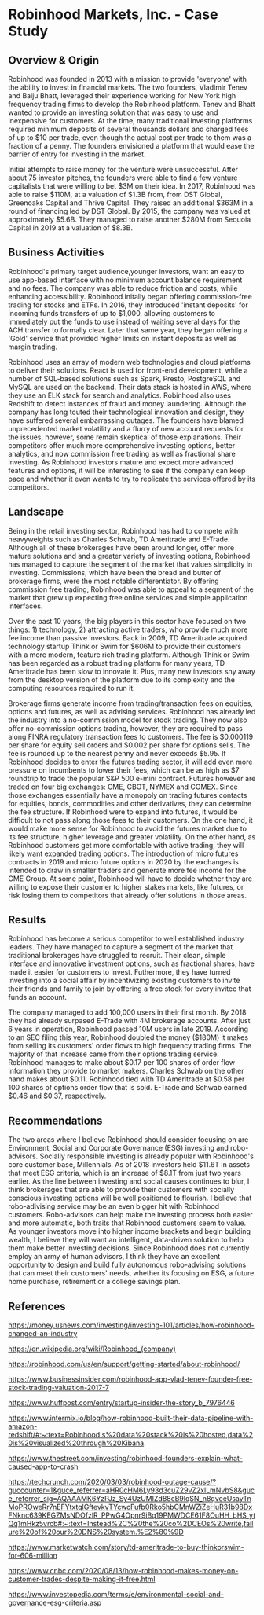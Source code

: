 # Robinhood Markets, Inc. - Case Study

## Overview & Origin

Robinhood was founded in 2013 with a mission to provide 'everyone' with the ability to invest in financial markets. The two founders, Vladimir Tenev and Baiju Bhatt, leveraged their experience working for New York high frequency trading firms to develop the Robinhood platform. Tenev and Bhatt wanted to provide an investing solution that was easy to use and inexpensive for customers. At the time, many traditional investing platforms required minimum deposits of several thousands dollars and charged fees of up to $10 per trade, even though the actual cost per trade to them was a fraction of a penny. The founders envisioned a platform that would ease the barrier of entry for investing in the market.

Initial attempts to raise money for the venture were unsuccessful. After about 75 investor pitches, the founders were able to find a few venture capitalists that were willing to bet $3M on their idea. In 2017, Robinhood was able to raise $110M, at a valuation of $1.3B from, from DST Global, Greenoaks Capital and Thrive Capital. They raised an additional $363M in a round of financing led by DST Global. By 2015, the company was valued at approximately $5.6B. They managed to raise another $280M from Sequoia Capital in 2019 at a valuation of $8.3B.



## Business Activities


Robinhood's primary target audience,younger investors, want an easy to use app-based interface with no minimum account balance requirement and no fees. The company was able to reduce friction and costs, while enhancing accessibility. Robinhood initally began offering commission-free trading for stocks and ETFs. In 2016, they introduced 'instant deposits' for incoming funds transfers of up to $1,000, allowing customers to immediately put the funds to use instead of waiting several days for the ACH transfer to formally clear. Later that same year, they began offering a 'Gold' service that provided higher limits on instant deposits as well as margin trading.

Robinhood uses an array of modern web technologies and cloud platforms to deliver their solutions. React is used for front-end development, while a number of SQL-based solutions such as Spark, Presto, PostgreSQL and MySQL are used on the backend. Their data stack is hosted in AWS, where they use an ELK stack for search and analytics. Robinhood also uses Redshift to detect instances of fraud and money laundering. Although the company has long touted their technological innovation and design, they have suffered several embarrassing outages. The founders have blamed unprecedented market volatility and a flurry of new account requests for the issues, however, some remain skeptical of those explanations. Their competitors offer much more comprehensive investing options, better analytics, and now commission free trading as well as fractional share investing. As Robinhood investors mature and expect more advanced features and options, it will be interesting to see if the company can keep pace and whether it even wants to try to replicate the services offered by its competitors.



## Landscape


Being in the retail investing sector, Robinhood has had to compete with heavyweights such as Charles Schwab, TD Ameritrade and E-Trade. Although all of these brokerages have been around longer, offer more mature solutions and and a greater variety of investing options, Robinhood has managed to capture the segment of the market that values simplicity in investing. Commissions, which have been the bread and butter of brokerage firms, were the most notable differentiator. By offering commission free trading, Robinhood was able to appeal to a segment of the market that grew up expecting free online services and simple application interfaces.

Over the past 10 years, the big players in this sector have focused on two things: 1) technology, 2) attracting active traders, who provide much more fee income than passive investors. Back in 2009, TD Ameritrade acquired technology startup Think or Swim for $606M to provide their customers with a more modern, feature rich trading platform. Although Think or Swim has been regarded as a robust trading platform for many years, TD Ameritrade has been slow to innovate it. Plus, many new investors shy away from the desktop version of the platform due to its complexity and the computing resources required to run it. 

Brokerage firms generate income from trading/transaction fees on equities, options and futures, as well as advising services. Robinhood has already led the industry into a no-commission model for stock trading. They now also offer no-commission options trading, however, they are required to pass along FINRA regulatory transaction fees to customers. The fee is $0.000119 per share for equity sell orders and $0.002 per share for options sells. The fee is rounded up to the nearest penny and never exceeds $5.95. If Robinhood decides to enter the futures trading sector, it will add even more pressure on incumbents to lower their fees, which can be as high as $7 roundtrip to trade the popular S&P 500 e-mini contract. Futures however are traded on four big exchanges: CME, CBOT, NYMEX and COMEX. Since those exchanges essentially have a monopoly on trading futures contacts for equities, bonds, commodities and other derivatives, they can determine the fee structure. If Robinhood were to expand into futures, it would be difficult to not pass along those fees to their customers. On the one hand, it would make more sense for Robinhood to avoid the futures market due to its fee structure, higher leverage and greater volatility. On the other hand, as Robinhood customers get more comfortable with active trading, they will likely want expanded trading options. The introduction of micro futures contracts in 2019 and micro future options in 2020 by the exchanges is intended to draw in smaller traders and generate more fee income for the CME Group. At some point, Robinhood will have to decide whether they are willing to expose their customer to higher stakes markets, like futures, or risk losing them to competitors that already offer solutions in those areas.



## Results


Robinhood has become a serious competitor to well established industry leaders. They have managed to capture a segment of the market that traditional brokerages have struggled to recruit. Their clean, simple interface and innovative investment options, such as fractional shares, have made it easier for customers to invest. Futhermore, they have turned investing into a social affair by incentivizing existing customers to invite their friends and family to join by offering a free stock for every invitee that funds an account.

The company managed to add 100,000 users in their first month. By 2018 they had already surpased E-Trade with 4M brokerage accounts. After just 6 years in operation, Robinhood passed 10M users in late 2019. According to an SEC filing this year, Robinhood doubled the money ($180M) it makes from selling its customers' order flows to high frequency trading firms. The majority of that increase came from their options trading service. Robinhood manages to make about $0.17 per 100 shares of order flow information they provide to market makers. Charles Schwab on the other hand makes about $0.11. Robinhood tied with TD Ameritrade at $0.58 per 100 shares of options order flow that is sold. E-Trade and Schwab earned $0.46 and $0.37, respectively.



## Recommendations


The two areas where I believe Robinhood should consider focusing on are Environment, Social and Corporate Governance (ESG) investing and robo-advisors. Socially responsible investing is already popular with Robinhood's core customer base, Millennials. As of 2018 investors held $11.6T in assets that meet ESG criteria, which is an increase of $8.1T from just two years earlier. As the line between investing and social causes continues to blur, I think brokerages that are able to provide their customers with socially conscious investing options will be well positioned to flourish. I believe that robo-adivising service may be an even bigger hit with Robinhood customers. Robo-advisors can help make the investing process both easier and more automatic, both traits that Robinhood customers seem to value. As younger investors move into higher income brackets and begin building wealth, I believe they will want an intelligent, data-driven solution to help them make better investing decisions. Since Robinhood does not currently employ an army of human advisors, I think they have an excellent opportunity to design and build fully autonomous robo-advising solutions that can meet their customers' needs, whether its focusing on ESG, a future home purchase, retirement or a college savings plan.



## References


https://money.usnews.com/investing/investing-101/articles/how-robinhood-changed-an-industry

https://en.wikipedia.org/wiki/Robinhood_(company)

https://robinhood.com/us/en/support/getting-started/about-robinhood/

https://www.businessinsider.com/robinhood-app-vlad-tenev-founder-free-stock-trading-valuation-2017-7

https://www.huffpost.com/entry/startup-insider-the-story_b_7976446

https://www.intermix.io/blog/how-robinhood-built-their-data-pipeline-with-amazon-redshift/#:~:text=Robinhood's%20data%20stack%20is%20hosted,data%20is%20visualized%20through%20Kibana.

https://www.thestreet.com/investing/robinhood-founders-explain-what-caused-app-to-crash

https://techcrunch.com/2020/03/03/robinhood-outage-cause/?guccounter=1&guce_referrer=aHR0cHM6Ly93d3cuZ29vZ2xlLmNvbS8&guce_referrer_sig=AQAAAMK6YzPJz_Sy4UzUMIZd88cB9lqSN_n8qvoeUsayTnMoPROweRr7nEFYtxtqlGftevkvTYcwcFufb0Rko5hbCMnWZiZeHuR31b98DxFNknc639KEGZMsNDOfzlR_PPwG4Opnr9iBq19PMWDCE61F8OuHH_bHS_ytQq1mHkz5vrcb#:~:text=Instead%2C%20the%20co%2DCEOs%20write,failure%20of%20our%20DNS%20system.%E2%80%9D

https://www.marketwatch.com/story/td-ameritrade-to-buy-thinkorswim-for-606-million

https://www.cnbc.com/2020/08/13/how-robinhood-makes-money-on-customer-trades-despite-making-it-free.html

https://www.investopedia.com/terms/e/environmental-social-and-governance-esg-criteria.asp